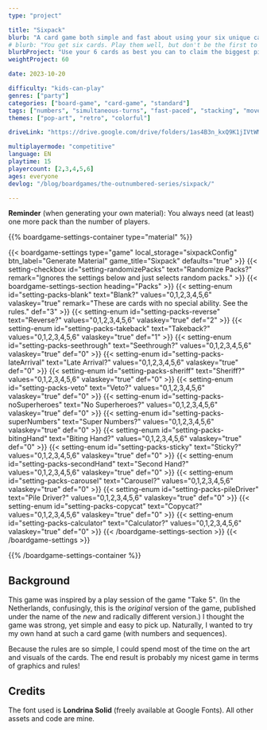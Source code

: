 ```yaml
---
type: "project"

title: "Sixpack"
blurb: "A card game both simple and fast about using your six unique cards as best you can, while predicting how the others will use theirs."
# blurb: "You get six cards. Play them well, but don't be the first to play them all."
blurbProject: "Use your 6 cards as best you can to claim the biggest piles, which you do by playing a 1 or a 6 on top at the right time."
weightProject: 60

date: 2023-10-20

difficulty: "kids-can-play"
genres: ["party"]
categories: ["board-game", "card-game", "standard"]
tags: ["numbers", "simultaneous-turns", "fast-paced", "stacking", "move-through-all", "ladder-climbing"]
themes: ["pop-art", "retro", "colorful"]

driveLink: "https://drive.google.com/drive/folders/1as4B3n_kxQ9K1jIVtWMI_P5VnAjbXRP1"

multiplayermode: "competitive"
language: EN
playtime: 15
playercount: [2,3,4,5,6]
ages: everyone
devlog: "/blog/boardgames/the-outnumbered-series/sixpack/"

---
```


**Reminder** (when generating your own material): You always need (at least) one more pack than the number of players.


{{% boardgame-settings-container type="material" %}}

{{< boardgame-settings type="game" local_storage="sixpackConfig" btn_label="Generate Material" game_title="Sixpack" defaults="true" >}}
  {{< setting-checkbox id="setting-randomizePacks" text="Randomize Packs?" remark="Ignores the settings below and just selects random packs." >}}
  {{< boardgame-settings-section heading="Packs" >}}
    {{< setting-enum id="setting-packs-blank" text="Blank?" values="0,1,2,3,4,5,6" valaskey="true" remark="These are cards with no special ability. See the rules." def="3" >}}
    {{< setting-enum id="setting-packs-reverse" text="Reverse?" values="0,1,2,3,4,5,6" valaskey="true" def="2" >}}
    {{< setting-enum id="setting-packs-takeback" text="Takeback?" values="0,1,2,3,4,5,6" valaskey="true" def="1" >}}
    {{< setting-enum id="setting-packs-seethrough" text="Seethrough?" values="0,1,2,3,4,5,6" valaskey="true" def="0" >}}
    {{< setting-enum id="setting-packs-lateArrival" text="Late Arrival?" values="0,1,2,3,4,5,6" valaskey="true" def="0" >}}
    {{< setting-enum id="setting-packs-sheriff" text="Sheriff?" values="0,1,2,3,4,5,6" valaskey="true" def="0" >}}
    {{< setting-enum id="setting-packs-veto" text="Veto?" values="0,1,2,3,4,5,6" valaskey="true" def="0" >}}
    {{< setting-enum id="setting-packs-noSuperheroes" text="No Superheroes?" values="0,1,2,3,4,5,6" valaskey="true" def="0" >}}
    {{< setting-enum id="setting-packs-superNumbers" text="Super Numbers?" values="0,1,2,3,4,5,6" valaskey="true" def="0" >}}
    {{< setting-enum id="setting-packs-bitingHand" text="Biting Hand?" values="0,1,2,3,4,5,6" valaskey="true" def="0" >}}
    {{< setting-enum id="setting-packs-sticky" text="Sticky?" values="0,1,2,3,4,5,6" valaskey="true" def="0" >}}
    {{< setting-enum id="setting-packs-secondHand" text="Second Hand?" values="0,1,2,3,4,5,6" valaskey="true" def="0" >}}
    {{< setting-enum id="setting-packs-carousel" text="Carousel?" values="0,1,2,3,4,5,6" valaskey="true" def="0" >}}
    {{< setting-enum id="setting-packs-pileDriver" text="Pile Driver?" values="0,1,2,3,4,5,6" valaskey="true" def="0" >}}
    {{< setting-enum id="setting-packs-copycat" text="Copycat?" values="0,1,2,3,4,5,6" valaskey="true" def="0" >}}
    {{< setting-enum id="setting-packs-calculator" text="Calculator?" values="0,1,2,3,4,5,6" valaskey="true" def="0" >}}
  {{< /boardgame-settings-section >}}
{{< /boardgame-settings >}}

{{% /boardgame-settings-container %}}

## Background

This game was inspired by a play session of the game "Take 5". (In the Netherlands, confusingly, this is the _original_ version of the game, published under the name of the _new_ and radically different version.) I thought the game was strong, yet simple and easy to pick up. Naturally, I wanted to try my own hand at such a card game (with numbers and sequences).

Because the rules are so simple, I could spend most of the time on the art and visuals of the cards. The end result is probably my nicest game in terms of graphics and rules!

## Credits

The font used is **Londrina Solid** (freely available at Google Fonts). All other assets and code are mine.
